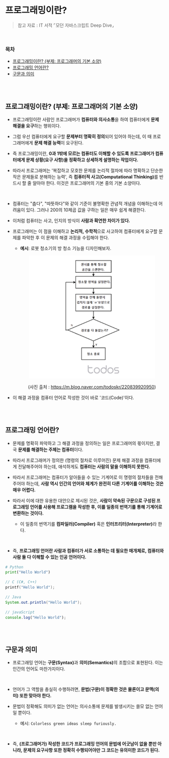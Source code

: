 # 프로그래밍이란?

> 참고 자료 : IT 서적 ⌜모던 자바스크립트 Deep Dive⌟

<br/>

### 목차

- <a href="https://github.com/SangYoonLee1231/TIL/blob/main/Etc/what-is-programming.md#%ED%94%84%EB%A1%9C%EA%B7%B8%EB%9E%98%EB%B0%8D%EC%9D%B4%EB%9E%80-%EB%B6%80%EC%A0%9C-%ED%94%84%EB%A1%9C%EA%B7%B8%EB%9E%98%EB%A8%B8%EC%9D%98-%EA%B8%B0%EB%B3%B8-%EC%86%8C%EC%96%91">프로그래밍이란? (부제: 프로그래머의 기본 소양)</a>
- <a href="https://github.com/SangYoonLee1231/TIL/blob/main/Etc/what-is-programming.md#%ED%94%84%EB%A1%9C%EA%B7%B8%EB%9E%98%EB%B0%8D-%EC%96%B8%EC%96%B4%EB%9E%80">프로그래밍 언어란?</a>
- <a href="https://github.com/SangYoonLee1231/TIL/blob/main/Etc/what-is-programming.md#%EA%B5%AC%EB%AC%B8%EA%B3%BC-%EC%9D%98%EB%AF%B8">구문과 의미</a>

<br/><br/>

## 프로그래밍이란? (부제: 프로그래머의 기본 소양)

- 프로그래밍이란 사람인 프로그래머가 <strong>컴퓨터와 의사소통</strong>을 하여 컴퓨터에게 <strong>문제 해결을 요구</strong>하는 행위이다.

- 그럼 우선 컴퓨터에게 요구할 <strong>문제부터 명확히 정의</strong>되어 있어야 하는데, 이 때 프로그래머에게 <strong>문제 해결 능력</strong>이 요구된다.

- 즉 프로그래밍이란, <strong>0과 1밖에 모르는 컴퓨터도 이해할 수 있도록 프로그래머가 컴퓨터에게 문제 상황(요구 사항)을 정확하고 상세하게 설명하는 작업이다.</strong>

- 따라서 프로그래머는 '복잡하고 모호한 문제를 논리적 절차에 따라 명확하고 단순한 작은 문제들로 분해하는 능력', 즉 <strong>컴퓨터적 사고(Computational Thinking)</strong>를 반드시 할 줄 알아야 한다. 이것은 프로그래머의 기본 중의 기본 소양이다.

<br/>

- 컴퓨터는 "춥다", "따뜻하다"와 같이 기준이 불명확한 관념적 개념을 이해하는데 어려움이 있다. 그러나 200의 10제곱 값을 구하는 일은 매우 쉽게 해결한다.

- 이처럼 컴퓨터는 사고, 인지의 방식이 <strong>사람과 확연한 차이가 있다.</strong>

- 프로그래머는 이 점을 이해하고 <strong>논리적, 수학적</strong>으로 사고하여 컴퓨터에게 요구할 문제를 파악한 후 이 문제의 해결 과정을 수립해야 한다.

  - <strong>예시</strong>: 로봇 청소기의 방 청소 기능을 디자인해보자.

    <div align="center">

    <img src="img/robot_cleaning_algorithm.png" width="400">

    (사진 출처 : https://m.blog.naver.com/todoskr/220839920950)

    </div>

- 이 해결 과정을 컴퓨터 언어로 작성한 것이 바로 '코드(Code)'이다.

<br/><br/>

## 프로그래밍 언어란?

- 문제를 명확히 파악하고 그 해결 과정을 정의하는 일은 프로그래머의 몫이지만, 결국 <strong>문제를 해결하는 주체는 컴퓨터</strong>이다.

- 따라서 프로그래머가 정의한 (명령의 절차로 이루어진) 문제 해결 과정을 컴퓨터에게 전달해주어야 하는데, 애석하게도 <strong>컴퓨터는 사람의 말을 이해하지 못한다.</strong>

- 따라서 프로그래머는 컴퓨터가 알아들을 수 있는 기계어로 이 명령의 절차들을 전해주어야 하는데, <strong>사람 역시 인간의 언어와 체계가 완전히 다른 기계어를 이해하는 것은 매우 어렵다.</strong>

- 따라서 이에 대한 유용한 대안으로 제시된 것은, <strong>사람이 약속된 구문으로 구성된 프로그래밍 언어를 사용해 프로그램을 작성한 후, 이를 일종의 번역기를 통해 기계어로 변환하는 것이다.</strong>

  - 이 일종의 번역기를 <strong>컴파일러(Compiler)</strong> 혹은 <strong>인터프리터(Interpreter)</strong>라 한다.

<br/>

- 즉, <strong>프로그래밍 언어란 사람과 컴퓨터가 서로 소통하는 데 필요한 매개체로, 컴퓨터와 사람 둘 다 이해할 수 있는 인공 언어이다.</strong>

```python
# Python
print("Hello World")
```

```c
// C (C#, C++)
printf("Hello World");
```

```java
// Java
System.out.println("Hello World");
```

```javascript
// javaScript
console.log("Hello World");
```

<br/><br/>

## 구문과 의미

- 프로그래밍 언어는 <strong>구문(Syntax)</strong>과 <strong>의미(Semantics)</strong>의 조합으로 표현된다. 이는 인간의 언어도 마찬가지이다.

<br/>

- 언어가 그 역할을 충실히 수행하려면, <strong>문법(구문)이 정확한 것은 물론이고 문맥(의미) 또한 맞아야 한다.</strong>

- 문법이 정확해도 의미가 없는 언어는 의사소통에 문제를 발생시키는 쓸모 없는 언어일 뿐이다.

  - 예시: <code>Colorless green ideas sleep furiously.</code>

<br/>

- 즉, <strong>(프로그래머가) 작성한 코드가 프로그래밍 언어의 문법에 어긋남이 없을 뿐만 아니라, 문제의 요구사항 또한 정확히 수행되어야만 그 코드는 유의미한 코드가 된다.</strong>

<br/>
